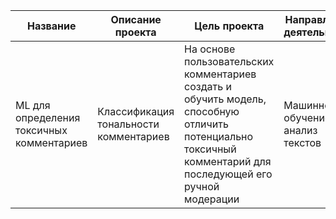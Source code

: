 |Название| Описание проекта | Цель проекта | Направление деятельности |Инструменты и библиотеки| Результат|
|----| --- | ----------- |----------- |----------- |---|
|ML для определения токсичных комментариев| Классификация тональности комментариев | На основе пользовательских комментариев создать и обучить модель, способную отличить потенциально токсичный комментарий для последующей его ручной модерации| Машинное обучение, анализ текстов|pandas, scikit-learn, matplotlib, nltk-lemmatizer, pytorch, BERT (экспериментальная версия проекта, в финальную версию не вошла)| Создана модель классификации (логистическая регрессия), удовлетворяющая требованиям по точности|

